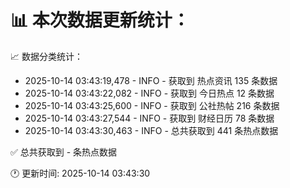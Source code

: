 📊 本次数据更新统计：
==========================

📈 数据分类统计：
- 2025-10-14 03:43:19,478 - INFO - 获取到 热点资讯 135 条数据
- 2025-10-14 03:43:22,082 - INFO - 获取到 今日热点 12 条数据
- 2025-10-14 03:43:25,600 - INFO - 获取到 公社热帖 216 条数据
- 2025-10-14 03:43:27,544 - INFO - 获取到 财经日历 78 条数据
- 2025-10-14 03:43:30,463 - INFO - 总共获取到 441 条热点数据

✅ 总共获取到 - 条热点数据

🕐 更新时间: 2025-10-14 03:43:30
